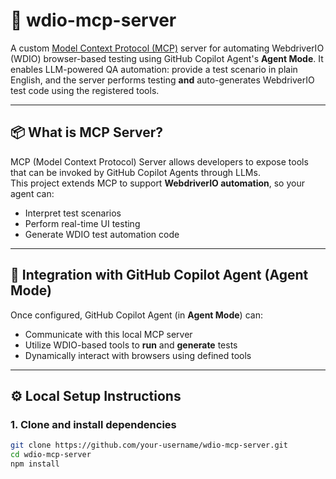 # 🚀 wdio-mcp-server

A custom [Model Context Protocol (MCP)](https://modelcontextprotocol.org) server for automating WebdriverIO (WDIO) browser-based testing using GitHub Copilot Agent's **Agent Mode**. It enables LLM-powered QA automation: provide a test scenario in plain English, and the server performs testing **and** auto-generates WebdriverIO test code using the registered tools.

---

## 📦 What is MCP Server?

MCP (Model Context Protocol) Server allows developers to expose tools that can be invoked by GitHub Copilot Agents through LLMs.  
This project extends MCP to support **WebdriverIO automation**, so your agent can:
- Interpret test scenarios
- Perform real-time UI testing
- Generate WDIO test automation code

---

## 🤖 Integration with GitHub Copilot Agent (Agent Mode)

Once configured, GitHub Copilot Agent (in **Agent Mode**) can:
- Communicate with this local MCP server
- Utilize WDIO-based tools to **run** and **generate** tests
- Dynamically interact with browsers using defined tools

---

## ⚙️ Local Setup Instructions

### 1. Clone and install dependencies
```bash
git clone https://github.com/your-username/wdio-mcp-server.git
cd wdio-mcp-server
npm install
